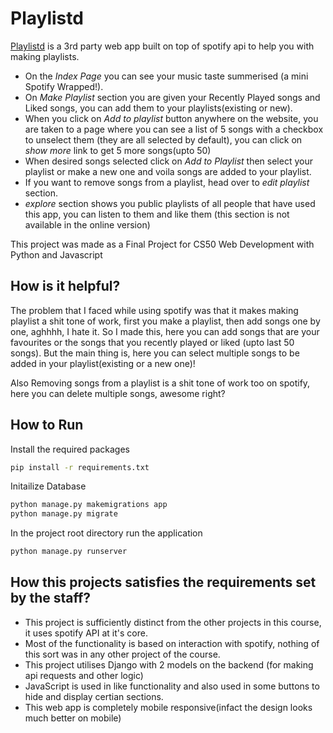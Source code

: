 # Playlistd

[Playlistd](https://playlistd.herokuapp.com/) is a 3rd party web app built on top of spotify api to help you with making playlists.
* On the _Index Page_ you can see your music taste summerised (a mini Spotify Wrapped!).
* On _Make Playlist_ section you are given your Recently Played songs and Liked songs, you can add them to your
playlists(existing or new).
* When you click on _Add to playlist_ button anywhere on the website, you are taken to a page where you can see
a list of 5 songs with a checkbox to unselect them (they are all selected by default), you can click on _show more_ link to get 5 more songs(upto 50)
* When desired songs selected click on _Add to Playlist_ then select your playlist or make a new one and voila songs are added to your playlist.
* If you want to remove songs from a playlist, head over to _edit playlist_ section.
* _explore_ section shows you public playlists of all people that have used this app, you can listen to them
and like them (this section is not available in the online version)

This project was made as a Final Project for CS50 Web Development with Python and Javascript

## How is it helpful?
The problem that I faced while using spotify was that it makes making playlist a shit tone of work, first you make a playlist, then add songs one by one, aghhhh, I hate it.
So I made this, here you can add songs that are your favourites or the songs that you recently played or liked (upto last 50 songs). But the main thing is, here you can select multiple songs to be added in your playlist(existing or a new one)!

Also Removing songs from a playlist is a shit tone of work too on spotify, here you can delete multiple songs, awesome right?

## How to Run
Install the required packages
```bash
pip install -r requirements.txt
```
Initailize Database
```bash
python manage.py makemigrations app
python manage.py migrate
```
In the project root directory run the application
```bash
python manage.py runserver
```

## How this projects satisfies the requirements set by the staff?
* This project is sufficiently distinct from the other projects in this course, it uses spotify API at it's core.
* Most of the functionality is based on interaction with spotify, nothing of this sort was in any other project
of the course.
* This project utilises Django with 2 models on the backend (for making api requests and other logic)
* JavaScript is used in like functionality and also used in some buttons to hide and display certian sections.
* This web app is completely mobile responsive(infact the design looks much better on mobile)
